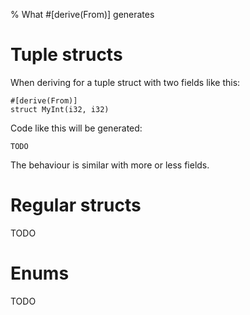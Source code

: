 % What #[derive(From)] generates

# Tuple structs

When deriving for a tuple struct with two fields like this:

```
#[derive(From)]
struct MyInt(i32, i32)
```
Code like this will be generated:

```
TODO
```

The behaviour is similar with more or less fields.



# Regular structs

TODO

# Enums

TODO
